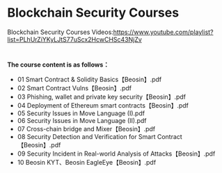 # Blockchain Security Courses
Blockchain Security Courses Videos:https://www.youtube.com/playlist?list=PLhUrZiYKyLJtS77uScx2HcwCHSc43NjZv
#
**The course content is as follows：**
- 01 Smart Contract & Solidity Basics【Beosin】.pdf
- 02 Smart Contract Vulns【Beosin】.pdf
- 03 Phishing, wallet and private key security【Beosin】.pdf
- 04 Deployment of Ethereum smart contracts【Beosin】.pdf
- 05 Security Issues in Move Language (I).pdf
- 06 Security Issues in Move Language (II).pdf
- 07 Cross-chain bridge and Mixer【Beosin】.pdf
- 08 Security Detection and Verification for Smart Contract 【Beosin】.pdf
- 09 Security Incident in Real-world Analysis of Attacks【Beosin】.pdf
- 10 Beosin KYT、Beosin EagleEye【Beosin】.pdf
